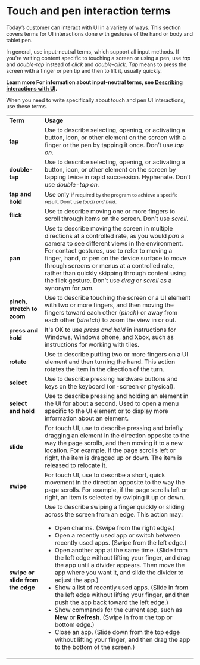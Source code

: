 ﻿# Touch and pen interaction terms

Today’s
customer can interact with UI in a variety of ways. This section
covers terms for UI interactions done with gestures of
the hand or body and tablet pen. 

In general, use input-neutral terms, which support all input methods. If you're writing content specific to touching a screen or using a pen, use *tap* and *double-tap* instead of *click* and *double-click*. *Tap* means to press the screen with a finger or pen tip and then to lift it, usually quickly. 

**Learn more For information about input-neutral terms, see [Describing interactions with UI](/style-guide/procedures-instructions/describing-interactions-with-ui).**

When you need to write specifically about touch and pen UI interactions, use these terms. 

<table>
<tbody>
<tr class="odd">
<td><b>Term</b></td>
<td><b>Usage</b></td>
</tr>
<tr class="even">
<td><div>
<b>tap</b>
</div></td>
<td><div>
Use to describe selecting, opening, or activating a button, icon, or other element on the screen with a finger or the pen by tapping it once. Don’t use <em>tap on.</em>
</div></td>
</tr>
<tr class="odd">
<td><div>
<b>double-tap</b>
</div></td>
<td><div>
Use to describe selecting, opening, or activating a button, icon, or other element on the screen by tapping twice in rapid succession. Hyphenate. Don’t use <em>double-tap on.</em>
</div></td>
</tr>
<tr class="even">
<td><div>
<b>tap and hold</b>
</div></td>
<td><div>
Use only <span style="font-family: Segoe UI; font-size: small;">if required by the program to achieve a specific result. Don’t use <em>touch and hold</em>.</span>
</div></td>
</tr>
<tr class="odd">
<td><div>
<strong><b>flick</b></strong>
</div></td>
<td><div>
Use to describe moving one or more fingers to scroll through items on the screen. Don’t use <em>scroll</em>.
</div></td>
</tr>
<tr class="even">
<td><div>
<b>pan</b>
</div></td>
<td><div>
Use to describe moving the screen in multiple directions at a controlled rate, as you would <em>pan</em> a camera to see different views in the environment. For contact gestures, use to refer to moving a finger, hand, or pen on the device surface to move through screens or menus at a controlled rate, rather than quickly skipping through content using the flick gesture. Don’t use <em>drag</em> or <em>scroll</em> as a synonym for <em>pan</em>.
</div></td>
</tr>
<tr class="odd">
<td><div>
<b>pinch, stretch to zoom</b>
</div></td>
<td><div>
Use to describe touching the screen or a UI element with two or more fingers, and then moving the fingers toward each other (<em>pinch</em>) or away from each other (<em>stretch</em>) to zoom the view in or out.
</div></td>
</tr>
<tr class="even">
<td><div>
<b>press and hold</b>
<p></p>
</div></td>
<td>It's OK to use <em>press and hold</em> in instructions for Windows, Windows phone, and Xbox, such as instructions for working with tiles.</td>
</tr>
<tr class="odd">
<td><div>
<b>rotate</b>
</div></td>
<td><div>
Use to describe putting two or more fingers on a UI element and then turning the hand. This action rotates the item in the direction of the turn. 
</div></td>
</tr>
<tr class="even">
<td><div>
<b>select</b>
</div></td>
<td><div>
Use to describe pressing hardware buttons and keys on the keyboard (on-screen or physical). 
</div></td>
</tr>
<tr class="odd">
<td><div>
<b>select and hold</b>
</div></td>
<td><div>
Use to describe pressing and holding an element in the UI for about a second. Used to open a menu specific to the UI element or to display more information about an element.
</div></td>
</tr>
<tr class="even">
<td><div>
<b>slide</b>
</div></td>
<td><div>
For touch UI, use to describe pressing and briefly dragging an element in the direction opposite to the way the page scrolls, and then moving it to a new location. For example, if the page scrolls left or right, the item is dragged up or down. The item is released to relocate it. 
</div></td>
</tr>
<tr class="odd">
<td><div>
<b>swipe</b>
</div></td>
<td><div>
For touch UI, use to describe a short, quick movement in the direction opposite to the way the page scrolls. For example, if the page scrolls left or right, an item is selected by swiping it up or down. 
</div></td>
</tr>
<tr class="even">
<td><div>
<b>swipe or slide from the edge</b>
</div></td>
<td><div>
Use to describe swiping a finger quickly or sliding across the screen from an edge. This action may:
</div>
<ul>
<li>Open charms. (Swipe from the right edge.)</li>
<li>Open a recently used app or switch between recently used apps. (Swipe from the left edge.) </li>
<li>Open another app at the same time. (Slide from the left edge without lifting your finger, and drag the app until a divider appears. Then move the app where you want it, and slide the divider to adjust the app.) </li>
<li>Show a list of recently used apps. (Slide in from the left edge without lifting your finger, and then push the app back toward the left edge.)</li>
<li>Show commands for the current app, such as <b>New</b> or <b>Refresh</b>. (Swipe in from the top or bottom edge.)</li>
<li>Close an app. (Slide down from the top edge without lifting your finger, and then drag the app to the bottom of the screen.)</li>
</ul></td>
</tr>
</tbody>
</table>
